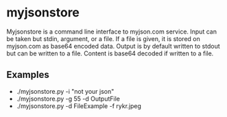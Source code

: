 myjsonstore
========

Myjsonstore is a command line interface to myjson.com service. Input can be taken but stdin, argument, or a file.  If a file is given, it is stored on myjson.com as base64 encoded data.  Output is by default written to stdout but can be written to a file.  Content is base64 decoded if written to a file.

## Examples
* ./myjsonstore.py -i "not your json"
* ./myjsonstore.py -g 55 -d OutputFile
* ./myjsonstore.py -d FileExample -f rykr.jpeg
